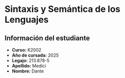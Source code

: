 # Sintaxis y Semántica de los Lenguajes  

## Información del estudiante  
- **Curso:** K2002
- **Año de cursada:** 2025   
- **Legajo:** 213.878-5
- **Apellido:** Medici
- **Nombre:** Dante
